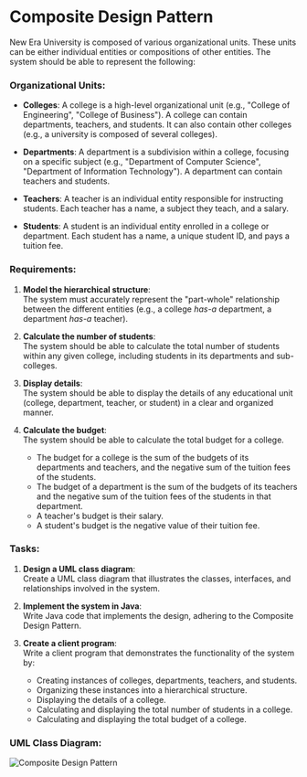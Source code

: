 # Composite Design Pattern

<p>New Era University is composed of various organizational units. These units can be either individual entities or compositions of other entities. The system should be able to represent the following:</p>

### Organizational Units:

- **Colleges**: A college is a high-level organizational unit (e.g., "College of Engineering", "College of Business"). A college can contain departments, teachers, and students. It can also contain other colleges (e.g., a university is composed of several colleges).

- **Departments**: A department is a subdivision within a college, focusing on a specific subject (e.g., "Department of Computer Science", "Department of Information Technology"). A department can contain teachers and students.

- **Teachers**: A teacher is an individual entity responsible for instructing students. Each teacher has a name, a subject they teach, and a salary.

- **Students**: A student is an individual entity enrolled in a college or department. Each student has a name, a unique student ID, and pays a tuition fee.

### Requirements:

1. **Model the hierarchical structure**:  
   The system must accurately represent the "part-whole" relationship between the different entities (e.g., a college *has-a* department, a department *has-a* teacher).

2. **Calculate the number of students**:  
   The system should be able to calculate the total number of students within any given college, including students in its departments and sub-colleges.

3. **Display details**:  
   The system should be able to display the details of any educational unit (college, department, teacher, or student) in a clear and organized manner.

4. **Calculate the budget**:  
   The system should be able to calculate the total budget for a college.  
   - The budget for a college is the sum of the budgets of its departments and teachers, and the negative sum of the tuition fees of the students.  
   - The budget of a department is the sum of the budgets of its teachers and the negative sum of the tuition fees of the students in that department.  
   - A teacher's budget is their salary.  
   - A student's budget is the negative value of their tuition fee.

### Tasks:

1. **Design a UML class diagram**:  
   Create a UML class diagram that illustrates the classes, interfaces, and relationships involved in the system.

2. **Implement the system in Java**:  
   Write Java code that implements the design, adhering to the Composite Design Pattern.

3. **Create a client program**:  
   Write a client program that demonstrates the functionality of the system by:
   - Creating instances of colleges, departments, teachers, and students.
   - Organizing these instances into a hierarchical structure.
   - Displaying the details of a college.
   - Calculating and displaying the total number of students in a college.
   - Calculating and displaying the total budget of a college.

### UML Class Diagram:

![Composite Design Pattern](https://github.com/user-attachments/assets/c2c79ee6-52d9-44e4-aa6e-2621afde16d5)
